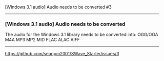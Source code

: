 [Windows 3.1 audio] Audio needs to be converted #3

***

### [Windows 3.1 audio] Audio needs to be converted

The audio for the Windows 3.1 library needs to be converted into:
OGG/OGA
M4A
MP3
MP2
MID
FLAC
ALAC
AIFF

***

https://github.com/seanpm2001/SWave_Starter/issues/3

